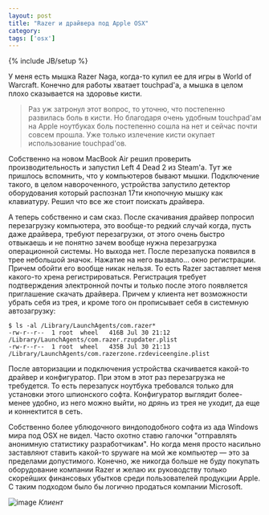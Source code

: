 ```yaml
---
layout: post
title: "Razer и драйвера под Apple OSX"
category: 
tags: ['osx']
---
```

{% include JB/setup %}

У меня есть мышка Razer Naga, когда-то купил ее для игры в World of Warcraft. Конечно для работы хватает touchpad'а, а мышка в целом плохо сказывается на здоровье кисти. 

> Раз уж затронул этот вопрос, то уточню, что постепенно развилась боль в кисти. Но благодаря очень удобным touchpad'ам на Apple ноутбуках боль постепенно сошла на нет и сейчас почти совсем прошла. Уже только излечение кисти окупает использование touchpad'ов.

Собственно на новом MacBook Air решил проверить производительность и запустил Left 4 Dead 2 из Steam'а. Тут же пришлось вспомнить, что у компьютеров бывают мышки. Подключение такого, в целом навороченного, устройства запустило детектор оборудования который распознал 17ти кнопочную мышку как клавиатуру. Решил что все же стоит поискать драйвера.

А теперь собственно и сам сказ. После скачивания драйвер попросил перезагрузку компьютера, это вообще-то редкий случай когда, пусть даже драйвера, требуют перезагрузки, от этого очень быстро отвыкаешь и не понятно зачем вообще нужна перезагрузка операционной системы. Но выхода нет. После перезапуска появился в трее небольшой значок. Нажатие на него вызвало... окно регистрации. Причем обойти его вообще никак нельзя. То есть Razer заставляет меня какого-то хрена регистрироваться. Регистрация требует подтверждения электронной почты и только после этого появляется приглашение скачать драйвера. Причем у клиента нет возможности убрать себя из трея, и кроме того он прописывает себя в системную автозагрузку:

    $ ls -al /Library/LaunchAgents/com.razer*
    -rw-r--r--  1 root  wheel   416B Jul 30 21:12 /Library/LaunchAgents/com.razer.rzupdater.plist
    -rw-r--r--  1 root  wheel   435B Jul 30 21:13 /Library/LaunchAgents/com.razerzone.rzdeviceengine.plist

После авторизации и подключения устройства скачивается какой-то драйвер и конфигуратор. При этом в этот раз перезагрузка не требудется. То есть перезапуск ноутбука требовался только для установки этого шпионского софта. Конфигуратор выглядит более-менее удобно, из него можно выйти, но дрянь из трея не уходит, да еще и коннектится в сеть.

Собственно более ублюдочного виндоподобного софта из ада Windows мира под OSX не видел. Часто охотно ставю галочки "отправлять анонимную статистику разработчикам". Но когда меня просто насильно заставляют ставить какой-то spyware на мой же компьютер — это за пределами допустимого. Конечно, же никогда больше не буду покупать оборудование компании Razer и желаю их руководству только скорейших финансовых убытков среди пользователей продукции Apple. С таким подходом было бы логично продаться компании Microsoft.

![image](http://i.imgur.com/wuTeJ.png)
*Клиент*

